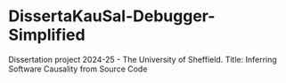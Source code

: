 # DissertaKauSal-Debugger-Simplified
Dissertation project 2024-25 - The University of Sheffield. Title: Inferring Software Causality from Source Code
